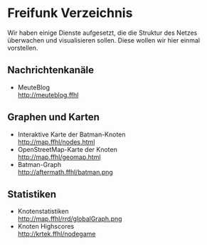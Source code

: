 # Freifunk Verzeichnis

Wir haben einige Dienste aufgesetzt, die die Struktur des Netzes überwachen und visualisieren sollen. Diese wollen wir hier einmal vorstellen.

## Nachrichtenkanäle

 * MeuteBlog<br>
   <http://meuteblog.ffhl>

## Graphen und Karten

 * Interaktive Karte der Batman-Knoten<br>
   <http://map.ffhl/nodes.html>
 * OpenStreetMap-Karte der Knoten<br>
   <http://map.ffhl/geomap.html>
 * Batman-Graph<br>
   <http://aftermath.ffhl/batman.png>

## Statistiken

 * Knotenstatistiken<br>
   <http://map.ffhl/rrd/globalGraph.png>
 * Knoten Highscores<br>
   <http://krtek.ffhl/nodegame>
